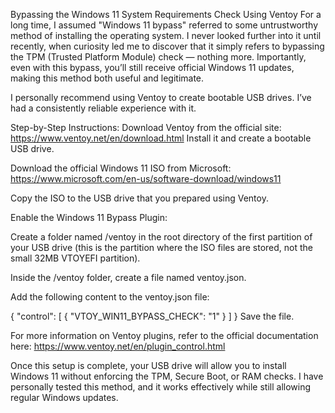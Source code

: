 Bypassing the Windows 11 System Requirements Check Using Ventoy
For a long time, I assumed "Windows 11 bypass" referred to some untrustworthy method of installing the operating system. I never looked further into it until recently, when curiosity led me to discover that it simply refers to bypassing the TPM (Trusted Platform Module) check — nothing more. Importantly, even with this bypass, you’ll still receive official Windows 11 updates, making this method both useful and legitimate.

I personally recommend using Ventoy to create bootable USB drives. I’ve had a consistently reliable experience with it.

Step-by-Step Instructions:
Download Ventoy from the official site:
https://www.ventoy.net/en/download.html
Install it and create a bootable USB drive.

Download the official Windows 11 ISO from Microsoft:
https://www.microsoft.com/en-us/software-download/windows11

Copy the ISO to the USB drive that you prepared using Ventoy.

Enable the Windows 11 Bypass Plugin:

Create a folder named /ventoy in the root directory of the first partition of your USB drive (this is the partition where the ISO files are stored, not the small 32MB VTOYEFI partition).

Inside the /ventoy folder, create a file named ventoy.json.

Add the following content to the ventoy.json file:


{
  "control": [
    { "VTOY_WIN11_BYPASS_CHECK": "1" }
  ]
}
Save the file.

For more information on Ventoy plugins, refer to the official documentation here:
https://www.ventoy.net/en/plugin_control.html

Once this setup is complete, your USB drive will allow you to install Windows 11 without enforcing the TPM, Secure Boot, or RAM checks. I have personally tested this method, and it works effectively while still allowing regular Windows updates.

